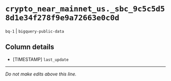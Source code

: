 # `crypto_near_mainnet_us._sbc_9c5c5d58d1e34f278f9e9a72663e0c0d`
`bq-1` | `bigquery-public-data`

## Column details
* [TIMESTAMP] `last_update`

-------------------------------------------------------------------------------
*Do not make edits above this line.*
